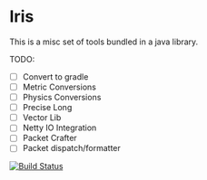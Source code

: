 Iris
====

This is a misc set of tools bundled in a java library. 

TODO:
- [ ] Convert to gradle
- [ ] Metric Conversions
- [ ] Physics Conversions
- [ ] Precise Long
- [ ] Vector Lib
- [ ] Netty IO Integration
- [ ] Packet Crafter
- [ ] Packet dispatch/formatter

[![Build Status](https://travis-ci.org/slimshadeey1/Iris.svg?branch=master)](https://travis-ci.org/slimshadeey1/Iris)
